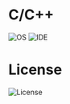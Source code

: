 # C/C++
![OS](https://img.shields.io/badge/platform-linux--64%20-%23373737)   ![IDE](https://img.shields.io/badge/GCC-v9.3.0-%23373737) 



# License 
![License](https://img.shields.io/badge/license-MIT-%23373737)
